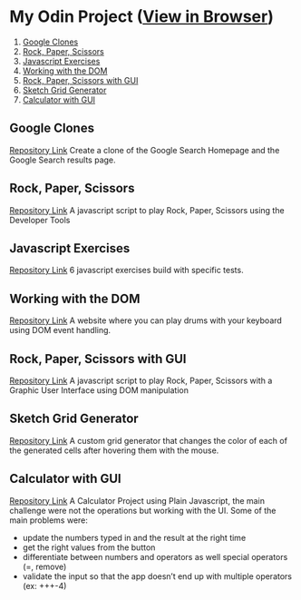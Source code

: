 # My Odin Project ([View in Browser](https://mycroft1891.github.io/my-odin-project/))

1. [Google Clones](#google-clones)
2. [Rock, Paper, Scissors](#rock-paper-scissors)
3. [Javascript Exercises](#javascript-exercises)
4. [Working with the DOM](#working-with-the-dom)
5. [Rock, Paper, Scissors with GUI](#rock-paper-scissors-with-gui)
6. [Sketch Grid Generator](#sketch-grid-generator)
7. [Calculator with GUI](#calculator-with-gui)

## Google Clones
[Repository Link](https://github.com/Mycroft1891/my-odin-project/tree/master/html-css)
Create a clone of the Google Search Homepage and the Google Search results page.


## Rock, Paper, Scissors
[Repository Link](https://github.com/Mycroft1891/my-odin-project/tree/master/rps)
A javascript script to play Rock, Paper, Scissors using the Developer Tools


## Javascript Exercises
[Repository Link](https://github.com/Mycroft1891/my-odin-project/tree/master/js-exercises)
6 javascript exercises build with specific tests.


## Working with the DOM
[Repository Link](https://github.com/Mycroft1891/my-odin-project/tree/master/dom)
A website where you can play drums with your keyboard using DOM event handling.

## Rock, Paper, Scissors with GUI
[Repository Link](https://github.com/Mycroft1891/my-odin-project/tree/master/rps)
A javascript script to play Rock, Paper, Scissors with a Graphic User Interface using DOM manipulation

## Sketch Grid Generator
[Repository Link](https://github.com/Mycroft1891/my-odin-project/tree/master/sketch)
A custom grid generator that changes the color of each of the generated cells after hovering them with the mouse.

## Calculator with GUI
[Repository Link](https://github.com/Mycroft1891/my-odin-project/tree/master/calculator)
A Calculator Project using Plain Javascript, the main challenge were not the operations but working with the UI. Some of the main problems were:

* update the numbers typed in and the result at the right time
* get the right values from the button
* differentiate between numbers and operators as well special operators (=, remove)
* validate the input so that the app doesn’t end up with multiple operators (ex: +++-4)
